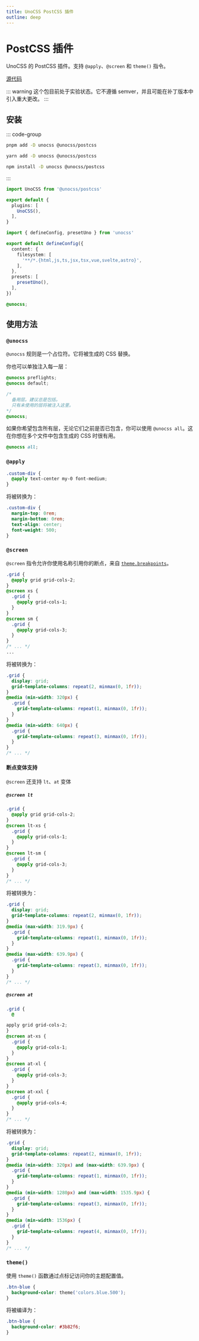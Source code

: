 ```yaml
---
title: UnoCSS PostCSS 插件
outline: deep
---
```


# PostCSS 插件

UnoCSS 的 PostCSS 插件。支持 `@apply`、`@screen` 和 `theme()` 指令。

[源代码](https://github.com/unocss/unocss/tree/main/packages/postcss)

::: warning
这个包目前处于实验状态。它不遵循 semver，并且可能在补丁版本中引入重大更改。
:::

## 安装

::: code-group
  ```bash [pnpm]
  pnpm add -D unocss @unocss/postcss
  ```
  ```bash [yarn]
  yarn add -D unocss @unocss/postcss
  ```
  ```bash [npm]
  npm install -D unocss @unocss/postcss
  ```
:::

```ts [postcss.config.mjs]
import UnoCSS from '@unocss/postcss'

export default {
  plugins: [
    UnoCSS(),
  ],
}
```

```ts [uno.config.ts]
import { defineConfig, presetUno } from 'unocss'

export default defineConfig({
  content: {
    filesystem: [
      '**/*.{html,js,ts,jsx,tsx,vue,svelte,astro}',
    ],
  },
  presets: [
    presetUno(),
  ],
})
```

```css [style.css]
@unocss;
```

## 使用方法

### `@unocss`

`@unocss` 规则是一个占位符。它将被生成的 CSS 替换。

你也可以单独注入每一层：

```css [style.css]
@unocss preflights;
@unocss default;

/*
  备用层。建议总是包括。
  只有未使用的层将被注入这里。
*/
@unocss;
```

如果你希望包含所有层，无论它们之前是否已包含，你可以使用 `@unocss all`。这在你想在多个文件中包含生成的 CSS 时很有用。

```css
@unocss all;
```

### `@apply`

```css
.custom-div {
  @apply text-center my-0 font-medium;
}
```

将被转换为：

```css
.custom-div {
  margin-top: 0rem;
  margin-bottom: 0rem;
  text-align: center;
  font-weight: 500;
}
```

### `@screen`

`@screen` 指令允许你使用名称引用你的断点，来自 [`theme.breakpoints`](https://github.com/unocss/unocss/blob/main/README.md#extend-theme)。

```css
.grid {
  @apply grid grid-cols-2;
}
@screen xs {
  .grid {
    @apply grid-cols-1;
  }
}
@screen sm {
  .grid {
    @apply grid-cols-3;
  }
}
/* ... */
...
```

将被转换为：

```css
.grid {
  display: grid;
  grid-template-columns: repeat(2, minmax(0, 1fr));
}
@media (min-width: 320px) {
  .grid {
    grid-template-columns: repeat(1, minmax(0, 1fr));
  }
}
@media (min-width: 640px) {
  .grid {
    grid-template-columns: repeat(3, minmax(0, 1fr));
  }
}
/* ... */
```

#### 断点变体支持
`@screen` 还支持 `lt`、`at` 变体

##### `@screen lt`

```css
.grid {
  @apply grid grid-cols-2;
}
@screen lt-xs {
  .grid {
    @apply grid-cols-1;
  }
}
@screen lt-sm {
  .grid {
    @apply grid-cols-3;
  }
}
/* ... */
```

将被转换为：

```css
.grid {
  display: grid;
  grid-template-columns: repeat(2, minmax(0, 1fr));
}
@media (max-width: 319.9px) {
  .grid {
    grid-template-columns: repeat(1, minmax(0, 1fr));
  }
}
@media (max-width: 639.9px) {
  .grid {
    grid-template-columns: repeat(3, minmax(0, 1fr));
  }
}
/* ... */
```

##### `@screen at`

```css
.grid {
  @

apply grid grid-cols-2;
}
@screen at-xs {
  .grid {
    @apply grid-cols-1;
  }
}
@screen at-xl {
  .grid {
    @apply grid-cols-3;
  }
}
@screen at-xxl {
  .grid {
    @apply grid-cols-4;
  }
}
/* ... */
```

将被转换为：

```css
.grid {
  display: grid;
  grid-template-columns: repeat(2, minmax(0, 1fr));
}
@media (min-width: 320px) and (max-width: 639.9px) {
  .grid {
    grid-template-columns: repeat(1, minmax(0, 1fr));
  }
}
@media (min-width: 1280px) and (max-width: 1535.9px) {
  .grid {
    grid-template-columns: repeat(3, minmax(0, 1fr));
  }
}
@media (min-width: 1536px) {
  .grid {
    grid-template-columns: repeat(4, minmax(0, 1fr));
  }
}
/* ... */
```

### `theme()`

使用 `theme()` 函数通过点标记访问你的主题配置值。

```css
.btn-blue {
  background-color: theme('colors.blue.500');
}
```

将被编译为：

```css
.btn-blue {
  background-color: #3b82f6;
}
```
